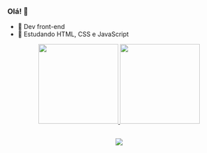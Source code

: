 ### Olá! 👋


- 🔭 Dev front-end
- 🌱 Estudando HTML, CSS e JavaScript

<div align="center">
  <a href="https://github.com/xmariane-araujo">
  <img height="180em" src="https://github-readme-stats.vercel.app/api?username=xmariane-araujo&show_icons=true&theme=dracula&include_all_commits=true&count_private=true"/>
  <img height="180em" src="https://github-readme-stats.vercel.app/api/top-langs/?username=xmariane-araujo&layout=compact&langs_count=7&theme=dracula"/>
</div>

 ##
  
  <div align="center">
    <a href="https://www.linkedin.com/in/mariane-araujo/" target="_blank"><img align="center" src="https://img.shields.io/badge/-LinkedIn-%230077B5?style=for-the-badge&logo=linkedin&logoColor=white" target="_blank" align="center"></a> 
  
  </div>
  
  
